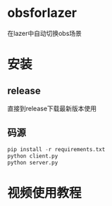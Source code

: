 # obsforlazer
在lazer中自动切换obs场景

# 安装

## release
直接到release下载最新版本使用

## 码源

```python
pip install -r requirements.txt
python client.py
python server.py
```

# 视频使用教程




